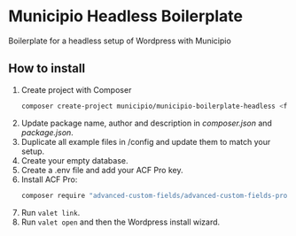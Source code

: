# Municipio Headless Boilerplate

Boilerplate for a headless setup of Wordpress with Municipio

## How to install

1. Create project with Composer
   ```bash
   composer create-project municipio/municipio-boilerplate-headless <folder>
   ```
2. Update package name, author and description in _composer.json_ and
   _package.json_.
3. Duplicate all example files in /config and update them to match your setup.
4. Create your empty database.
5. Create a .env file and add your ACF Pro key.
6. Install ACF Pro:
   ```bash
   composer require "advanced-custom-fields/advanced-custom-fields-pro":"*"
   ```
7. Run `valet link`.
8. Run `valet open` and then the Wordpress install wizard.
